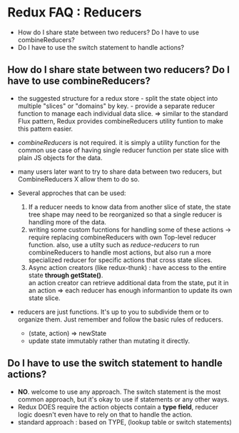 # Redux FAQ : Reducers

- How do I share state between two reducers? Do I have to use combineReducers?
- Do I have to use the switch statement to handle actions?

## How do I share state between two reducers? Do I have to use combineReducers?

- the suggested structure for a redux store - split the state object into multiple "slices" or "domains" by key. - provide a separate reducer function to manage each individual data slice.
  => similar to the standard Flux pattern, Redux provides combineReducers utility funtion to make this pattern easier.

- _combineReducers_ is not required. it is simply a utility function for the common use case of having single reducer function per state slice with plain JS objects for the data.

- many users later want to try to share data between two reducers, but CombineReducers X allow them to do so.
- Several approches that can be used:

  1. If a reducer needs to know data from another slice of state, the state tree shape may need to be reorganized so that a single reducer is handling more of the data.
  2. writing some custom fucntions for handling some of these actions -> require replacing combineReducers with own Top-level reducer function.
     also, use a utilty such as _reduce-reducers_ to run combineReducers to handle most actions, but also run a more specialized reducer for specific actions that cross state slices.
  3. Async action creators (like redux-thunk) : have access to the entire state **through getState()**.<br>
     an action creator can retrieve additional data from the state, put it in an action => each reducer has enough informantion to update its own state slice.

- reducers are just functions. It's up to you to subdivide them or to organize them. Just remember and follow the basic rules of reducers.
  - (state, action) => newState
  - update state immutably rather than mutating it directly.

## Do I have to use the switch statement to handle actions?

- **NO**. welcome to use any approach. The switch statement is the most common approach, but it's okay to use if statements or any other ways.
- Redux DOES require the action objects contain a **type field**, reducer logic doesn't even have to rely on that to handle the action.
- standard approach : based on TYPE, (lookup table or switch statements)
